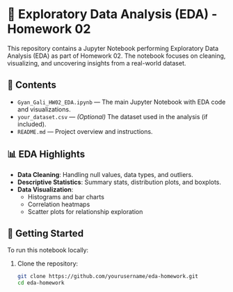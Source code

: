 # 🧠 Exploratory Data Analysis (EDA) - Homework 02

This repository contains a Jupyter Notebook performing Exploratory Data Analysis (EDA) as part of Homework 02. The notebook focuses on cleaning, visualizing, and uncovering insights from a real-world dataset.

## 📁 Contents

- `Gyan_Gali_HW02_EDA.ipynb` — The main Jupyter Notebook with EDA code and visualizations.
- `your_dataset.csv` — *(Optional)* The dataset used in the analysis (if included).
- `README.md` — Project overview and instructions.

## 📊 EDA Highlights

- **Data Cleaning**: Handling null values, data types, and outliers.
- **Descriptive Statistics**: Summary stats, distribution plots, and boxplots.
- **Data Visualization**: 
  - Histograms and bar charts
  - Correlation heatmaps
  - Scatter plots for relationship exploration

## 🚀 Getting Started

To run this notebook locally:

1. Clone the repository:
   ```bash
   git clone https://github.com/yourusername/eda-homework.git
   cd eda-homework
